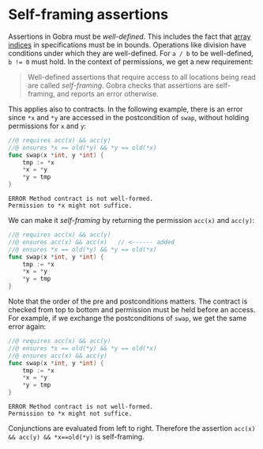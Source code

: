 # Self-framing assertions

Assertions in Gobra must be _well-defined_.
This includes the fact that [array indices](./basic-array.md) in specifications must be in bounds.
Operations like division have conditions under which they are well-defined.
For `a / b` to be well-defined, `b != 0` must hold.
In the context of permissions, we get a new requirement:

> Well-defined assertions that require access to all locations being read are called _self-framing_.
> Gobra checks that assertions are self-framing, and reports an error otherwise.

This applies also to contracts.
In the following example, there is an error since `*x` and `*y` are accessed in the postcondition of `swap`,
without holding permissions for `x` and `y`:
``` go
//@ requires acc(x) && acc(y)
//@ ensures *x == old(*y) && *y == old(*x)
func swap(x *int, y *int) {
	tmp := *x
	*x = *y
	*y = tmp
}
```
``` text
ERROR Method contract is not well-formed. 
Permission to *x might not suffice.
```

We can make it _self-framing_ by returning the permission `acc(x)` and `acc(y)`:
``` go
//@ requires acc(x) && acc(y)
//@ ensures acc(x) && acc(x)   // <------ added
//@ ensures *x == old(*y) && *y == old(*x)
func swap(x *int, y *int) {
	tmp := *x
	*x = *y
	*y = tmp
}
```


Note that the order of the pre and postconditions matters.
The contract is checked from top to bottom and permission must be held before an access.
For example, if we exchange the postconditions of `swap`, we get the same error again:
``` go
//@ requires acc(x) && acc(y)
//@ ensures *x == old(*y) && *y == old(*x)
//@ ensures acc(x) && acc(y)
func swap(x *int, y *int) {
	tmp := *x
	*x = *y
	*y = tmp
}
```
``` text
ERROR Method contract is not well-formed. 
Permission to *x might not suffice.
```

Conjunctions are evaluated from left to right.
Therefore the assertion `acc(x) && acc(y) && *x==old(*y)` is self-framing.

